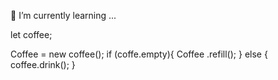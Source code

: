 🌱 I’m currently learning ...

let coffee;

Coffee = new coffee();
if (coffe.empty){
Coffee .refill();
}
else {
coffee.drink();
}

